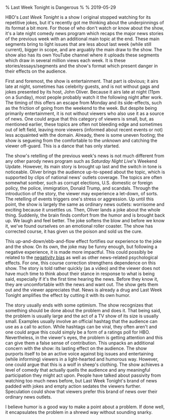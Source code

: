 % Last Week Tonight is Dangerous
% 
% 2019-05-29

HBO's *Last Week Tonight* is a show I original stopped watching for its repetitive jokes, but it's recently got me thinking about the underpinnings of its format a bit more. For those of who don't watch or know about the show, it's a late night comedy news program which recaps the major news stories of the previous week with an additional main topic at the end. These main segments bring to light issues that are less about last week (while still current), bigger in scope, and are arguably the main draw to the show. The show also has its own YouTube channel where it uploads these segments which draw in several million views each week. It is these stories/essays/segments and the show's format which present danger in their effects on the audience.

First and foremost, the show is entertainment. That part is obvious; it airs late at night, sometimes has celebrity guests, and is not without gags and jokes presented by its host, John Oliver. Because it airs late at night (11pm on a Sunday), most people probably watch it the following night after work. The timing of this offers an escape from Monday and its side-effects, such as the friction of going from the weekend to the week. But despite being primarily entertainment, it is not without viewers who also use it as a source of news. One could argue that this category of viewers is small, but, as mentioned earlier, these topics are often not bleeding edge and sometimes out of left field, leaving more viewers (informed about recent events or not) less acquainted with the domain. Already, there is some uneven footing; the show is segueing from the comfortable to the unknown and catching the viewer off-guard. This is a dance that has only started.

The show's retelling of the previous week's news is not much different from any other parody news program such as *Saturday Night Live*'s Weekend Update. However, its main story is brought up last and the switch in tone is noticeable. Oliver brings the audience up-to-speed about the topic, which is supported by clips of national news' outlets coverage. The topics are often somewhat somber, such as corrupt elections, U.S. domestic or foreign policy, the police, immigration, Donald Trump, and scandals. Through the introduction of the story, the viewer may experience a let-down, of sorts. The retelling of events triggers one's stress or aggression. Up until this point, the show is largely the same as ordinary news outlets: worrisome and exciting because it unsettles us. Then, Oliver lands a joke about the whole thing. Suddenly, the brain finds comfort from the humor and is brought back up. We laugh and feel better. The joke softens the blow and before we know it, we've found ourselves on an emotional roller coaster. The show has corrected course, it has given us the poison and sold us the cure. 

This up-and-down/ebb-and-flow effect fortifies our experience to the joke and the show. On its own, the joke may be funny enough, but following a negative experience, it is made more impactful. This could possibly be related to the [negativity bias](https://en.wikipedia.org/wiki/Negativity_bias) as well as other news-related psychological effects. For one, this course correction strengthens dependence on this show. The story is told rather quickly (as a video) and the viewer does not have much time to think about their stance in response to what is being said, especially if it's the first time hearing the news. Before they know it, they are uncomfortable with the news and want out. The show gets them out and the viewer appreciates that. News is already a drug and Last Week Tonight amplifies the effect by cutting it with its own humor.

The story usually ends with some optimism. The show recognizes that something should be done about the problem and does it. That being said, the problem is usually large and the act of a TV show of its size is usually small. Examples usually involve an official hashtag that the audience can use as a call to action. While hashtags can be viral, they often aren't and one could argue this could simply be a form of a ratings poll for HBO. Nevertheless, in the viewer's eyes, the problem is getting attention and this can give them a false sense of contribution. This unpacks an additional concern with the show: its lasting effect on the audience. The show purports itself to be an active voice against big issues and entertaining (while informing) viewers in a light-hearted and humorous way. However, one could argue that this is a wolf in sheep's clothing. The show achieves a level of comedy that actually quells the audience and any meaningful participation they might act upon. People have talked about passivity from watching too much news before, but Last Week Tonight's brand of news padded with jokes and empty action sedates the viewers further. Speculation could show that viewers prefer this brand of news over their ordinary news outlets.

I believe humor is a good way to make a point about a problem. If done well, it encapsulates the problem in a shrewd way without sounding snarky.